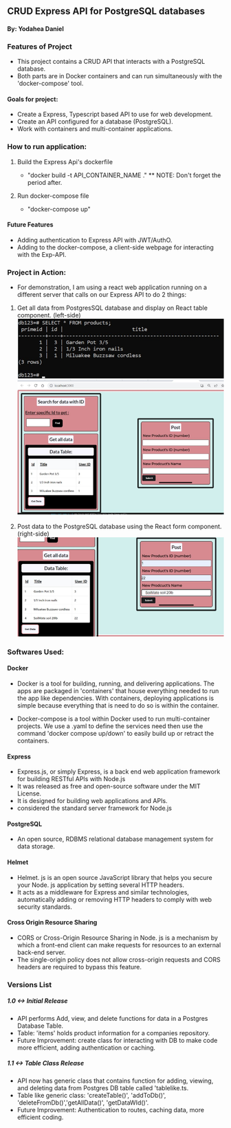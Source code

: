 ## CRUD Express API for PostgreSQL databases
#### By: Yodahea Daniel

### Features of Project

- This project contains a CRUD API that interacts with a PostgreSQL database. 
- Both parts are in Docker containers and can run simultaneously with the 'docker-compose' tool.



#### Goals for project:

- Create a Express, Typescript based API to use for web development.
- Create an API configured for a database (PostgreSQL).
- Work with containers and multi-container applications.


### How to run application:

1. Build the Express Api's dockerfile
    - "docker build -t API_CONTAINER_NAME ."
    ** NOTE: Don't forget the period after.
    
2. Run docker-compose file
    - "docker-compose up"

#### Future Features

- Adding authentication to Express API with JWT/AuthO.
- Adding to the docker-compose, a client-side webpage for interacting with the Exp-API.


### Project in Action:

- For demonstration, I am using a react web application running on a different server that calls on our Express API to do 2 things:

1. Get all data from PostgresSQL database and display on React table component. (left-side)
![MyImage3](/images/DatabaseContents.jpg)
![MyImage2](/images/ReactPageOverview.jpg)


2. Post data to the PostgreSQL database using the React form component. (right-side)
![MyImage3](/images/PostWReact.jpg)


### Softwares Used: 

#### Docker 

* Docker is a tool for building, running, and delivering applications. The apps are packaged in 'containers' that house everything needed to run the app like dependencies. With containers, deploying applications is simple because everything that is need to do so is within the container. 

* Docker-compose is a tool within Docker used to run multi-container projects. We use a .yaml to define the services need then use the command 'docker compose up/down' to easily build up or retract the containers. 


#### Express

* Express.js, or simply Express, is a back end web application framework for building RESTful APIs with Node.js
* It was released as free and open-source software under the MIT License. 
* It is designed for building web applications and APIs.
* considered the standard server framework for Node.js

#### PostgreSQL

* An open source, RDBMS relational database management system for data storage. 
#### Helmet 

* Helmet. js is an open source JavaScript library that helps you secure your Node. js application by setting several HTTP headers. 
* It acts as a middleware for Express and similar technologies, automatically adding or removing HTTP headers to comply with web security standards.


#### Cross Origin Resource Sharing

* CORS or Cross-Origin Resource Sharing in Node. js is a mechanism by which a front-end client can make requests for resources to an external back-end server. 
* The single-origin policy does not allow cross-origin requests and CORS headers are required to bypass this feature.


### Versions List 

##### 1.0 <-> Initial Release
- API performs Add, view, and delete functions for data in a Postgres Database Table.
- Table: 'items' holds product information for a companies repository. 
- Future Improvement: create class for interacting with DB to make code more efficient, adding authentication or caching. 

##### 1.1 <-> Table Class Release
- API now has generic class that contains function for adding, viewing, and deleting data from Postgres DB table called 'tablelike.ts. 
- Table like generic class: 'createTable()', 'addToDb()', 'deleteFromDb()','getAllData()', 'getDataWId()'.
- Future Improvement: Authentication to routes, caching data, more efficient coding.


